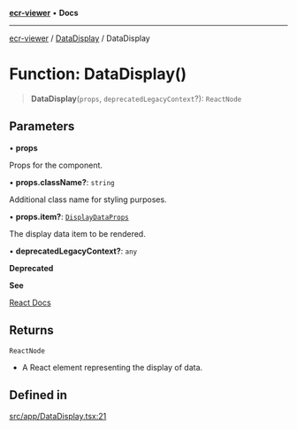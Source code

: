 [**ecr-viewer**](../../README.md) • **Docs**

***

[ecr-viewer](../../README.md) / [DataDisplay](../README.md) / DataDisplay

# Function: DataDisplay()

> **DataDisplay**(`props`, `deprecatedLegacyContext`?): `ReactNode`

## Parameters

• **props**

Props for the component.

• **props.className?**: `string`

Additional class name for styling purposes.

• **props.item?**: [`DisplayDataProps`](../interfaces/DisplayDataProps.md)

The display data item to be rendered.

• **deprecatedLegacyContext?**: `any`

**Deprecated**

**See**

[React Docs](https://legacy.reactjs.org/docs/legacy-context.html#referencing-context-in-lifecycle-methods)

## Returns

`ReactNode`

- A React element representing the display of data.

## Defined in

[src/app/DataDisplay.tsx:21](https://github.com/CDCgov/phdi/blob/55d1a87d29da9da2522ba2a73bc122cba666b133/containers/ecr-viewer/src/app/DataDisplay.tsx#L21)
